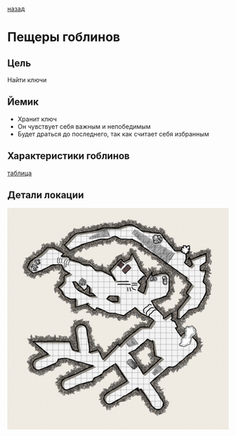 [назад](/index.md)
# Пещеры гоблинов

## Цель
Найти ключи

## Йемик
* Хранит ключ
* Он чувствует себя важным и непобедимым
* Будет драться до последнего, так как считает себя избранным

## Характеристики гоблинов
[таблица](./goblins.pdf)

## Детали локации

![Карта пещер](./goblins.png)
